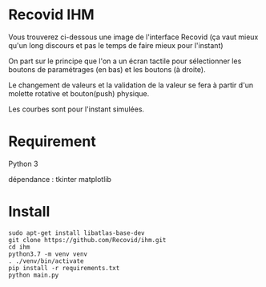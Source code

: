 # Recovid IHM

Vous trouverez ci-dessous une image de l'interface Recovid (ça vaut mieux qu'un long discours et pas le temps de faire mieux pour l'instant)



On part sur le principe que l'on a un écran tactile pour sélectionner les boutons de paramétrages (en bas) et les boutons (à droite).

Le changement de valeurs et la validation de la valeur se fera à partir d'un molette rotative et bouton(push) physique.

Les courbes sont pour l'instant simulées.


# Requirement
  Python 3
  
  dépendance :
  tkinter
  matplotlib

# Install
```
sudo apt-get install libatlas-base-dev
git clone https://github.com/Recovid/ihm.git
cd ihm
python3.7 -m venv venv
. ./venv/bin/activate
pip install -r requirements.txt
python main.py
```
